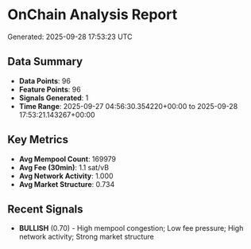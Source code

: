 # OnChain Analysis Report
Generated: 2025-09-28 17:53:23 UTC

## Data Summary
- **Data Points**: 96
- **Feature Points**: 96
- **Signals Generated**: 1
- **Time Range**: 2025-09-27 04:56:30.354220+00:00 to 2025-09-28 17:53:21.143267+00:00

## Key Metrics
- **Avg Mempool Count**: 169979
- **Avg Fee (30min)**: 1.1 sat/vB
- **Avg Network Activity**: 1.000
- **Avg Market Structure**: 0.734

## Recent Signals
- **BULLISH** (0.70) - High mempool congestion; Low fee pressure; High network activity; Strong market structure
